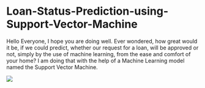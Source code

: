 # Loan-Status-Prediction-using-Support-Vector-Machine

Hello Everyone, I hope you are doing well. Ever wondered, how great would it be, if we could predict, whether our request for a loan, 
will be approved or not, simply by the use of machine learning, from the ease and comfort of your home? 
I am doing that with the help of a Machine Learning model named the Support Vector Machine.

<img src ="https://user-images.githubusercontent.com/108235140/203006550-66b17bc6-8dd6-4b98-a1a3-36456efa16c8.png">
